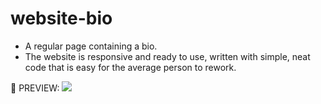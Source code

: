 # website-bio
- A regular page containing a bio.
- The website is responsive and ready to use, written with simple, neat code that is easy for the average person to rework.

🎥 PREVIEW: 
<img src="https://cdn.discordapp.com/attachments/1265049721177641024/1293309182543659008/image.png?ex=6706e789&is=67059609&hm=678325e6b99a102af8d9bd5471ff539c4898d12dc43b07b4bffd25497f657228&">
